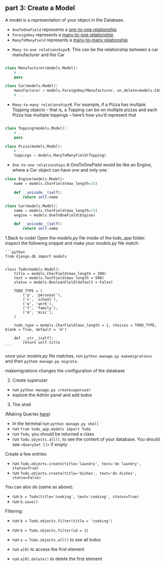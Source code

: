 
## part 3: Create a Model


A model is a representation of your object in the Database. 

- `OneToOneField` represents a [one-to-one relationship](https://docs.djangoproject.com/en/2.0/topics/db/examples/one_to_one/)
- `ForeignKey` represents a [many-to-one relationship](https://docs.djangoproject.com/en/2.0/topics/db/examples/many_to_one/)
- `ManyToManyField` represents a [many-to-many relationship](https://docs.djangoproject.com/en/2.0/topics/db/examples/many_to_many/)

* `Many-to-one relationships¶`. This can be the relationship between a car manufacturer and the Car

```python

class Manufacturer(models.Model):
    # ...
    pass

class Car(models.Model):
    manufacturer = models.ForeignKey(Manufacturer, on_delete=models.CASCADE)
    # ...

```

* `Many-to-many relationships¶`. For example, if a Pizza has multiple Topping objects – that is, a Topping can be on multiple pizzas and each Pizza has multiple toppings – here’s how you’d represent that

```python

class Topping(models.Model):
    # ...
    pass

class Pizza(models.Model):
    # ...
    toppings = models.ManyToManyField(Topping)
```

* `One-to-one relationships`  A OneToOneField would be like an Engine, where a Car object can have one and only one.`

```python
class Engine(models.Model):
    name = models.CharField(max_length=25)

    def __unicode__(self):
        return self.name

class Car(models.Model):
    name = models.CharField(max_length=25)
    engine = models.OneToOneField(Engine)

    def __unicode__(self):
        return self.name

```


1.Back to code! Open the *models.py* file inside of the todo_app folder. inspect the following snippet and make your *models.py* file match:

    ```python
    from django.db import models


    class Todo(models.Model):
        title = models.CharField(max_length = 200)
        text = models.TextField(max_length = 500)
        status = models.BooleanField(default = False)

        TODO_TYPE = (
            ('p', 'personal'),
            ('s', 'school'),
            ('w', 'work'),
            ('f', 'family'),
            ('m', 'misc'),
        )

        todo_type = models.CharField(max_length = 1, choices = TODO_TYPE, blank = True, default = 'm')

        def __str__(self):
            return self.title
    ```

once your *models.py* file matches, run `python manage.py makemigrations` and then `pythom manage.py migrate`.

makemigrations changes the configuration of the database

2. Create superuser

- run `python manage.py createsuperuser`
- explore the Admin panel and add todos

3. The shell

 (Making Queries [here](https://docs.djangoproject.com/en/3.1/topics/db/queries/))

- In the terminal run `python manage.py shell`
- run `from todo_app.models import Todo`
- run `Todo`, you should be returned a class
- run `Todo.objects.all()`, to see the content of your database. You should see `<QuerySet []>` if empty

Create a few entries:

- run `Todo.objects.create(title='laundry', text='do laundry', status=True)`
- run `Todo.objects.create(title='dishes', text='do dishes', status=False)`

You can also do (same as above):

- run `b = Todo(title='cooking', text='cooking', status=True)`
- run `b.save()`

Filtering:

- run `b = Todo.objects.filter(title = 'cooking')`
- run `b = Todo.objects.filter(id = 1)`

- run `a = Todo.objects.all()` to see all todos
- run `a[0]` to access the first element
- run `a[0].delete()` to delete the first element
